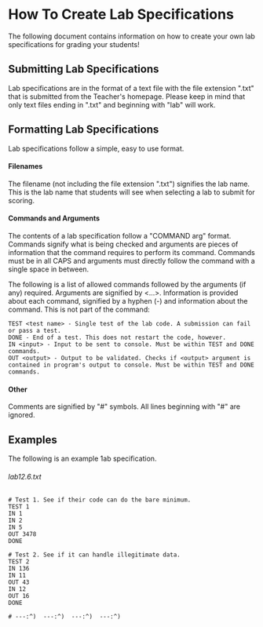 # How To Create Lab Specifications

The following document contains information on how to create your own lab specifications for grading your students!

## Submitting Lab Specifications
Lab specifications are in the format of a text file with the file extension ".txt" that is submitted from the Teacher's homepage. Please keep in mind that only text files ending in ".txt" and beginning with "lab" will work.

## Formatting Lab Specifications

Lab specifications follow a simple, easy to use format.

#### Filenames
The filename (not including the file extension ".txt") signifies the lab name. This is the lab name that students will see when selecting a lab to submit for scoring.

#### Commands and Arguments
The contents of a lab specification follow a "COMMAND arg" format. Commands signify what is being checked and arguments are pieces of information that the command requires to perform its command. Commands must be in all CAPS and arguments must directly follow the command with a single space in between.

The following is a list of allowed commands followed by the arguments (if any) required. Arguments are signified by <...>. Information is provided about each command, signified by a hyphen (-) and information about the command. This is not part of the command:
```
TEST <test name> - Single test of the lab code. A submission can fail or pass a test.
DONE - End of a test. This does not restart the code, however.
IN <input> - Input to be sent to console. Must be within TEST and DONE commands.
OUT <output> - Output to be validated. Checks if <output> argument is contained in program's output to console. Must be within TEST and DONE commands.
```

#### Other
Comments are signified by "#" symbols. All lines beginning with "#" are ignored.

## Examples
The following is an example 1ab specification.

###### lab12.6.txt
```
# Test 1. See if their code can do the bare minimum.
TEST 1
IN 1
IN 2
IN 5
OUT 3478
DONE

# Test 2. See if it can handle illegitimate data.
TEST 2
IN 136
IN 11
OUT 43
IN 12
OUT 16
DONE

# ---:^)  ---:^)  ---:^)  ---:^)
```
